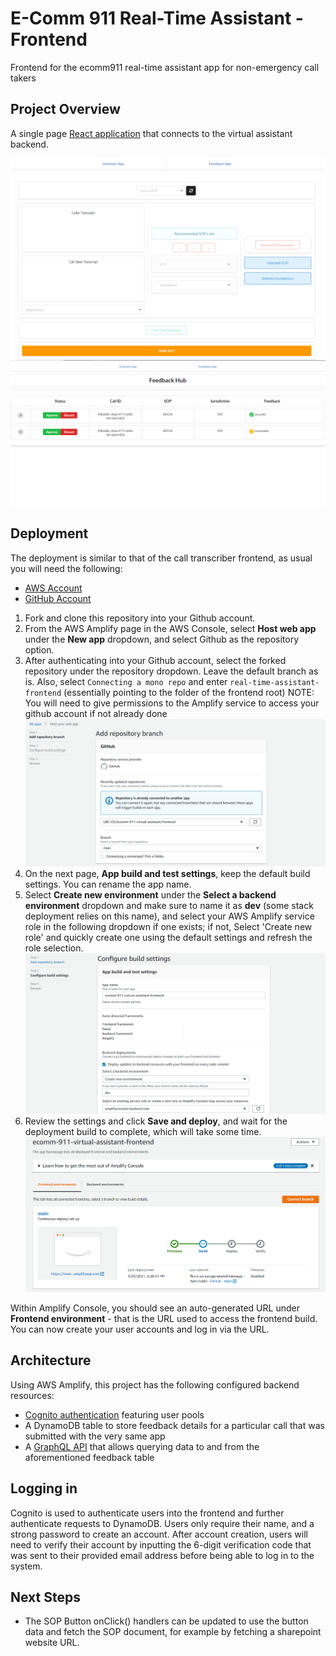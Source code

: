 # E-Comm 911 Real-Time Assistant - Frontend
Frontend for the ecomm911 real-time assistant app for non-emergency call takers

## Project Overview

A single page [React application](https://github.com/facebook/create-react-app) that connects to the virtual assistant
backend.

![alt text](../documentation_images/real-time-assistant-assistantUI.PNG)
![alt text](../documentation_images/real-time-assistant-feedbackUI.PNG)

## Deployment

The deployment is similar to that of the call transcriber frontend, as usual you will need the following:
* [AWS Account](https://aws.amazon.com/account/)
* [GitHub Account](https://github.com)

1) Fork and clone this repository into your Github account.
2) From the AWS Amplify page in the AWS Console, select **Host web app** under the **New app** dropdown, and select 
   Github as the repository option.
3) After authenticating into your Github account, select the forked repository under the repository dropdown. Leave the 
   default branch as is. Also, select `Connecting a mono repo` and enter `real-time-assistant-frontend` (essentially
   pointing to the folder of the frontend root)
   NOTE: You will need to give permissions to the Amplify service to access your github account if not already done
   ![alt text](../documentation_images/Step1.PNG)
4) On the next page, **App build and test settings**, keep the default build settings. You can rename the app name.
5) Select **Create new environment** under the **Select a backend environment** dropdown and make sure to name it as **dev** (some stack deployment relies on this name), and select your AWS Amplify service role in the following dropdown if one exists; if not, Select 'Create new role' and quickly create one using the default settings and refresh the role selection.
   ![alt text](../documentation_images/Step2.PNG)
6) Review the settings and click **Save and deploy**, and wait for the deployment build to complete, which will take some time.
   ![alt text](../documentation_images/Step3.PNG)


Within Amplify Console, you should see an auto-generated URL under **Frontend environment** - that is the URL used to access the frontend build. You can now create your user accounts and log in via the URL.

## Architecture

Using AWS Amplify, this project has the following configured backend resources:
* [Cognito authentication](https://docs.amplify.aws/lib/auth/getting-started/q/platform/js) featuring user pools
* A DynamoDB table to store feedback details for a particular call that was submitted with the very same app
* A [GraphQL API](https://docs.amplify.aws/guides/api-graphql/building-a-form-api/q/platform/js) that allows querying data to and from the aforementioned feedback table

## Logging in

Cognito is used to authenticate users into the frontend and further authenticate requests to DynamoDB. Users only 
require their name, and a strong password to create an account. After account creation, users will need to verify 
their account by inputting the 6-digit verification code that was sent to their provided email address before being 
able to log in to the system.

## Next Steps

* The SOP Button onClick() handlers can be updated to use the button data and fetch the SOP document, for example by 
  fetching a sharepoint website URL.